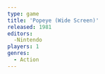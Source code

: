 ```yaml
---
type: game
title: 'Popeye (Wide Screen)'
released: 1981
editors: 
  -Nintendo
players: 1
genres:
  - Action
---
```

